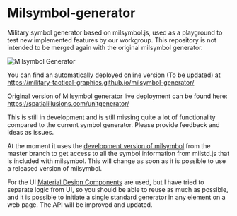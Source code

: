 # Milsymbol-generator
Military symbol generator based on milsymbol.js, used as a playground to test new implemented features by our workgroup. This repository is not intended to be merged again with the original milsymbol generator.

![Milsymbol Generator](https://raw.githubusercontent.com/spatialillusions/milsymbol-generator/master/milsymbol-generator.png?raw=true)

You can find an automatically deployed online version (To be updated) at https://military-tactical-graphics.github.io/milsymbol-generator/

Original version of Milsymbol generator live deployment can be found here: https://spatialillusions.com/unitgenerator/

This is still in development and is still missing quite a lot of functionality compared to the current symbol generator. Please provide feedback and ideas as issues.

At the moment it uses the [development version of milsymbol](https://github.com/spatialillusions/milsymbol) from the master branch to get access to all the symbol information from milstd.js that is included with milsymbol. This will change as soon as it is possible to use a released version of milsymbol. 

For the UI [Material Design Components](https://github.com/material-components/material-components-web/) are used, but I have tried to separate logic from UI, so you should be able to reuse as much as possible, and it is possible to initiate a single standard generator in any element on a web page. The API will be improved and updated.

